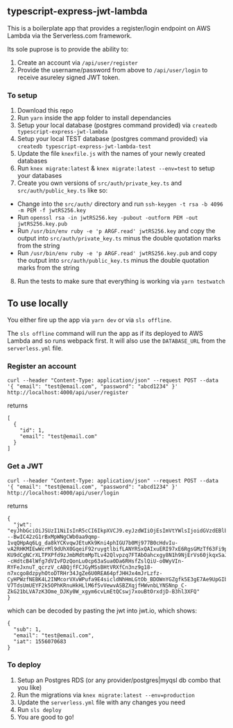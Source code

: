 ## typescript-express-jwt-lambda

This is a boilerplate app that provides a register/login endpoint on AWS Lambda via the Serverless.com framework.

Its sole puprose is to provide the ability to:

1. Create an account via `/api/user/register`
2. Provide the username/password from above to `/api/user/login` to receive asureley signed JWT token.

### To setup

1. Download this repo
2. Run `yarn` inside the app folder to install dependancies
3. Setup your local database (postgres command provided) via `createdb typescript-express-jwt-lambda`
4. Setup your local TEST database (postgres command provided) via `createdb typescript-express-jwt-lambda-test`
5. Update the file `knexfile.js` with the names of your newly created databases
6. Run `knex migrate:latest` & `knex migrate:latest --env=test` to setup your databases
7. Create you own versions of `src/auth/private_key.ts` and `src/auth/public_key.ts` like so:
  - Change into the `src/auth/` directory and run `ssh-keygen -t rsa -b 4096 -m PEM -f jwtRS256.key`
  - Run `openssl rsa -in jwtRS256.key -pubout -outform PEM -out jwtRS256.key.pub`
  - Run `/usr/bin/env ruby -e 'p ARGF.read' jwtRS256.key` and copy the output into `src/auth/private_key.ts` minus the double quotation marks from the string
  - Run `/usr/bin/env ruby -e 'p ARGF.read' jwtRS256.key.pub` and copy the output into `src/auth/public_key.ts` minus the double quotation marks from the string
8. Run the tests to make sure that everything is working via `yarn testwatch`

## To use locally

You either fire up the app via `yarn dev` or via `sls offline`.

The `sls offline` command will run the app as if its deployed to AWS Lambda and so runs webpack first. It will also use the `DATABASE_URL`  from the `serverless.yml` file.

### Register an account
```
curl --header "Content-Type: application/json" --request POST --data '{ "email": "test@email.com", "password": "abcd1234" }' http://localhost:4000/api/user/register
```

returns

```
[
  {
    "id": 1,
    "email": "test@email.com"
  }
]
```

### Get a JWT
```
curl --header "Content-Type: application/json" --request POST --data '{ "email": "test@email.com", "password": "abcd1234" }' http://localhost:4000/api/user/login
```

returns

```
{
  "jwt": "eyJhbGciOiJSUzI1NiIsInR5cCI6IkpXVCJ9.eyJzdWIiOjEsImVtYWlsIjoidGVzdEBlbWFpbC5jb20iLCJpYXQiOjE1NTYwNzA2ODN9.Cg---BwIC42zG1rBxMpWNgCWb0aa9qmp-1vqQHpAq6Lg_da8kYCKvqwJEtuKk9Kni4phIGU7b0Mj977B0cHdvIu-vA2RHKMIEwWcrMl9dUhX0GqeiF92ruygtlbifLANYRSxQAIxuERI97xE6RgsGMzTf63Fi9pllWwucyamdVSVoPNACVP80JhGhxp-KU9dCgNCrXLTPXPfd9zJmbMdtmMpTLv42Qlvpzq7FTAbOahcxgy8N1h9NjErVs60jkqxSaJeY7EuajZwH0V6SWjreBJPlSeabrOKU5IozrqjXvRe1o--cHdtcB4lWfg7dVIvFDzQonLu0cp63aSua0Da6RHsfZslQiU-o0WyVIn-RYFeJxnuT_qcrzV_cABQjfFCJGyMSsBHtVRXfCn3nz9g18-n7xcgo8dzpyhOtoDTRHr34JgZe6U0REA64pfJHHJx4mJrLzfz-CyHPWzfNEBK4L2INMcorVXvWPufa9E4sicldNhHmLGtOb_BDOWnYGZgfk5E3gE7Ae9UpGIbGmIlmdbWLb9WmuC2ZvDhkvnHjmI2nFbhd_7-V7TdsUmUEYF2k5OPhKRnuHkHLlM6fSvVewvASBZXqjfHWvnbLYNSNnp_C-ZkG21bLVA7zK3Ome_DJKy0W_xgym6cvLmEtQCswj7xouBtOrxdjD-B3hl3XFQ"
}
```

which can be decoded by pasting the jwt into jwt.io, which shows:

```
{
  "sub": 1,
  "email": "test@email.com",
  "iat": 1556070683
}
```

### To deploy

1. Setup an Postgres RDS (or any provider/postgres|myqsl db combo that you like)
2. Run the migrations via `knex migrate:latest --env=production`
3. Update the `serverless.yml` file with any changes you need
4. Run `sls deploy`
5. You are good to go!